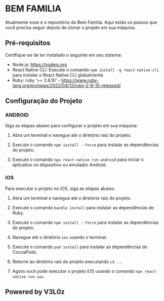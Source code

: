 # BEM FAMILIA

Atualmente esse e o repositório do Bem Familia. Aqui estão os passos que você precisa seguir depois de clonar o projeto em sua máquina.

## Pré-requisitos

Certifique-se de ter instalado o seguinte em seu sistema:

- Node.js: https://nodejs.org
- React Native CLI: Execute o comando `npm install -g react-native-cli` para instalar o React Native CLI globalmente.
- Ruby: ruby '>= 2.6.10' - https://www.ruby-lang.org/en/news/2022/04/12/ruby-2-6-10-released/

## Configuração do Projeto

### ANDROID

Siga as etapas abaixo para configurar o projeto em sua máquina:

1. Abra um terminal e navegue até o diretório raiz do projeto.

2. Execute o comando `npm install --force` para instalar as dependências do projeto.

3. Execute o comando `npx react-native run-android` para iniciar o aplicativo no dispositivo ou emulador Android.

### iOS

Para executar o projeto no iOS, siga as etapas abaixo:

1. Abra um terminal e navegue até o diretório raiz do projeto.

2. Execute o comando `bundle install` para instalar as dependências do Ruby.

3. Execute o comando `npm install --force` para instalar as dependências do projeto.

4. Navegue até o diretório `ios` usando o terminal.

5. Execute o comando `pod install` para instalar as dependências do CocoaPods.

6. Retorne ao diretório raiz do projeto executando `cd ..`.

7. Agora você pode executar o projeto iOS usando o comando `npx react-native run-ios`.

## Powered by V3L0z